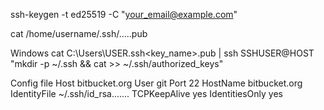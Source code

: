 ssh-keygen -t ed25519 -C "your_email@example.com"

cat /home/username/.ssh/.....pub

Windows
cat C:\Users\USER\.ssh\<key_name>.pub | ssh SSHUSER@HOST "mkdir -p ~/.ssh && cat >> ~/.ssh/authorized_keys"


Config file
Host bitbucket.org
User git
Port 22
HostName bitbucket.org
IdentityFile ~/.ssh/id_rsa.......
TCPKeepAlive yes
IdentitiesOnly yes

